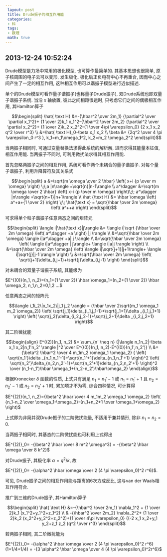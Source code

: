 ```yaml
---
 layout: post
 title: Drude振子的相互作用能
 categories: 
 - 科
 tags:
 - 数理
 math: true
---
```


## 2013-12-24 10:52:24

Drude模型是力场中常用的极化模型, 也可算作最简单的. 其基本思想也很简单, 原子核周围的电子云可以变形, 发生极化, 极化后正负电荷中心不再重合, 因而中心之间产生了一定的相互作用, 这种相互作用可以谐振子模型进行近似描述.

单个的Drude模型可看作量子谐振子(也称量子Drude振子), 双Drude系统也即双量子谐振子系统. 当沿 $x$ 轴放置, 彼此之间相距很远时, 只考虑它们之间的偶极相互作用, 其Hamilton算子

$$\begin{split}
\hat{ \text H} &=-{\hbar^2 \over 2m_1} {\partial^2 \over \partial x_1^2}+ {1 \over 2}k_1 x_1^2-{\hbar^2 \over 2m_2} {\partial^2 \over \partial x_2^2}+ {1 \over 2}k_2 x_2^2-{1 \over 4\pi \varepsilon_0} {2 x_1 x_2 q^2 \over r^3} \\
&=\hat{ \text H}_0-\beta x_1 x_2 \\
\beta &= {2q^2 \over 4 \pi \varepsilon_0 r^3 }, k_1=m_1\omega_1^2, k_2=m_2 \omega_2^2
\end{split}$$

当两振子相同时, 可通过变量替换法求得此系统的解析解, 进而求得其能量本征值, 相互作用能. 当两振子不同时, 可利用微扰法求得其相互作用能.

首先忽略两振子之间的相互作用, 系统可看作两个未耦合的量子谐振子. 对每个量子谐振子, 利用升降算符及其关系式

$$\begin{split}
a &=\sqrt{m \omega \over 2 \hbar} \left( x+i {p \over m \omega} \right) \;\;a |n\rangle =\sqrt{n}|n-1\rangle \\
a^\dagger &=\sqrt{m \omega \over 2 \hbar} \left( x-i {p \over m \omega} \right)\;\; a^\dagger |n\rangle =\sqrt{n+1}|n+1\rangle \\
\hat {\text H} &= \hbar \omega \left( a^+a+{1 \over 2} \right) \;\; \hat{\text x} = \sqrt{\hbar \over 2m \omega} \left( a^++a \right)
\end{split}$$

可求得单个粒子谐振子任意两态之间的矩阵元

$$\begin{split}
\langle i|\hat{\text x}|j\rangle &= \langle i|\sqrt {\hbar \over 2m \omega} \left( a^\dagger +a \right) |j \rangle \\
&=\sqrt{\hbar \over 2m \omega} \langle i|a^\dagger +a| j \rangle \\
&=\sqrt{\hbar \over 2m \omega} \left( \langle i|a^\dagger | j\rangle+ \langle i|a|j \rangle \right) \\
&=\sqrt{\hbar \over 2m \omega} \left( \langle i|\sqrt{j+1}|j+1\rangle+ \langle i|\sqrt{j}|j-1 \rangle \right) \\
&=\sqrt{\hbar \over 2m \omega} \left( \sqrt{j+1}\delta_{i,j+1}+\sqrt{j}\delta_{i,j-1} \right)
\end{split}$$

对未耦合的双量子谐振子系统, 其能级为

$E^{(0)}(n_1, n_2)=(n_1+{1 \over 2}) \hbar \omega_1+(n_2+{1 \over 2}) \hbar \omega_2, n_1,n_2=0,1,2 ...$

任意两态之间的矩阵元

$$\langle i_1i_2\|x_1x_2\|j_1 j_2 \rangle = {\hbar \over 2\sqrt{m_1 \omega_1 m_2 \omega_2}} \left( \sqrt{j_1}\delta_{i_1,j_1-1}+\sqrt{j_1+1}\delta _{i_1,j_1+1} \right) \left( \sqrt{j_2}\delta_{i_2,j_2-1}+\sqrt{j_2+1}\delta _{i_2,j_2+1} \right)$$

其二阶微扰能

$$\begin{align}
E^{(2)}(n_1, n_2) &= \sum_{n' \neq n} {|\langle n_1n_2|-\beta x_1 x_2|n_1'n_2' \rangle |^2 \over E^{(0)}(n_1, n_2)-E^{(0)}(n_1',n_2')} \\
&= {\beta^2 \hbar^2 \over 4 m_1m_2 \omega_1 \omega_2} { \left( \sqrt{n_1'}\delta _{n_1,n_1'-1}+\sqrt{n_1'+1}\delta_{n_1,n_1'+1} \right)^2 \left( \sqrt{n_2'}\delta_{n_2,n_2'-1}+\sqrt{n_2'+1}\delta_{n_2,n_2'+1} \right)^2 \over (n_1-n_1')\hbar \omega_1+(n_2-n_2')\hbar\omega_2}
\end{align}$$

根据Kronecker $\delta$ 函数的性质, 上式只有满足 $n_1=n_1'-1$ 或 $n_1=n_1'+1$ 且 $n_2=n_2'-1$ 或 $n_2=n_2'+1$ 时, 累加项才不为零, 综合四种情况, 可计算得

$E^{(2)}(n_1, n_2)={\beta^2 \hbar \over 4 m_1m_2 \omega_1 \omega_2} \left( {n_1-n_2 \over \omega_1-\omega_2}-{n_1+n_2+1 \over \omega_1+\omega_2} \right)$

上式即为非简并双Drude振子的二阶微扰能量, 不适用于兼并情形, 除非 $n_1=n_2=0$.

当两振子相同时, 其基态的二阶微扰能也可利用上式得出

$E^{(2)}_0= -{\beta^2 \hbar \over 8 m^2 \omega^3} = -{\beta^2 \hbar \omega \over 8 k^2}$

对Drude振子, 其极化率 $\alpha=q^2/k$, 故

$E^{(2)}_0= -{\alpha^2 \hbar \omega \over 2 (4 \pi \varepsilon_0)^2 r^6}$.

可见, Drude振子之间的相互作用能与距离的6次方成反比, 这与van der Waals相互作用符合.

推广到三维的Drude振子, 其Hamilton算子

$$\begin{split} \hat{ \text H} &=-{\hbar^2 \over 2m_1} \nabla_1^2 + {1 \over 2}k_1 (x_1^2+y_1^2+z_1^2) \\
& -{\hbar^2 \over 2m_2}  \nabla_2^2+ {1 \over 2}k_2 (x_2^2+y_2^2+z_2^2)+{1 \over 4\pi \varepsilon_0} {(-2 x_1 x_2+y_1 y_2+z_1 z_2 )q^2 \over r^3} \end{split}$$

若两振子相同, 其二阶微扰能为

$E^{(2)}_0= -{\alpha^2 \hbar \omega \over 2 (4 \pi \varepsilon_0)^2 r^6}(1+1/4+1/4) = -{3 \alpha^2 \hbar \omega \over 4 (4 \pi \varepsilon_0)^2r^6}$


